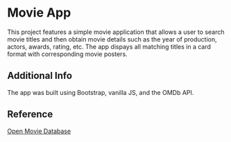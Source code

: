 # Movie App
 
This project features a simple movie application that allows a user to search movie titles and then obtain movie details such as the year of production, actors, awards, rating, etc. The app dispays all matching titles in a card format with corresponding movie posters.

## Additional Info

The app was built using Bootstrap, vanilla JS, and the OMDb API.

## Reference
[Open Movie Database](https://www.omdbapi.com/)
